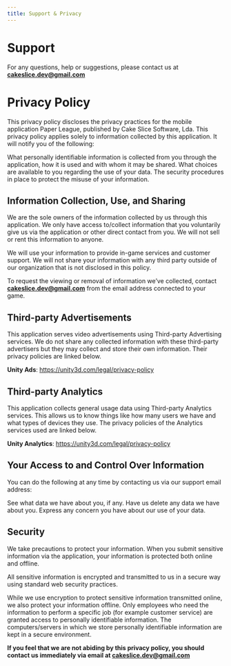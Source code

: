 ```yaml
---
title: Support & Privacy
---
```


# **Support**

For any questions, help or suggestions, please contact us at **cakeslice.dev@gmail.com**

# **Privacy Policy**

This privacy policy discloses the privacy practices for the mobile application Paper League, published by Cake Slice Software, Lda. This privacy policy applies solely to information collected by this application. It will notify you of the following:

What personally identifiable information is collected from you through the application, how it is used and with whom it may be shared.
What choices are available to you regarding the use of your data.
The security procedures in place to protect the misuse of your information.

## Information Collection, Use, and Sharing 

We are the sole owners of the information collected by us through this application. We only have access to/collect information that you voluntarily give us via the application or other direct contact from you. We will not sell or rent this information to anyone.

We will use your information to provide in-game services and customer support. We will not share your information with any third party outside of our organization that is not disclosed in this policy.

To request the viewing or removal of information we’ve collected, contact **cakeslice.dev@gmail.com** from the email address connected to your game.

## Third-party Advertisements

This application serves video advertisements using Third-party Advertising services. We do not share any collected information with these third-party advertisers but they may collect and store their own information. Their privacy policies are linked below.

**Unity Ads**: https://unity3d.com/legal/privacy-policy

## Third-party Analytics

This application collects general usage data using Third-party Analytics services. This allows us to know things like how many users we have and what types of devices they use. The privacy policies of the Analytics services used are linked below.

**Unity Analytics**: https://unity3d.com/legal/privacy-policy

## Your Access to and Control Over Information 

You can do the following at any time by contacting us via our support email address:

See what data we have about you, if any.
Have us delete any data we have about you.
Express any concern you have about our use of your data.

## Security 

We take precautions to protect your information. When you submit sensitive information via the application, your information is protected both online and offline.

All sensitive information is encrypted and transmitted to us in a secure way using standard web security practices.

While we use encryption to protect sensitive information transmitted online, we also protect your information offline. Only employees who need the information to perform a specific job (for example customer service) are granted access to personally identifiable information. The computers/servers in which we store personally identifiable information are kept in a secure environment.

**If you feel that we are not abiding by this privacy policy, you should contact us immediately via email at cakeslice.dev@gmail.com**
